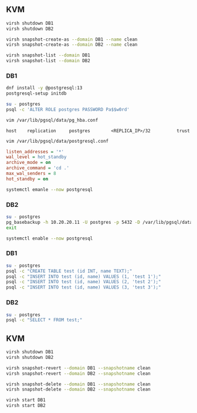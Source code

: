## KVM

```bash
virsh shutdown DB1
virsh shutdown DB2
```

```bash
virsh snapshot-create-as --domain DB1 --name clean
virsh snapshot-create-as --domain DB2 --name clean
```

```bash
virsh snapshot-list --domain DB1
virsh snapshot-list --domain DB2
```

### DB1

```bash
dnf install -y @postgresql:13
postgresql-setup initdb
```

```bash
su - postgres
psql -c 'ALTER ROLE postgres PASSWORD Pa$$w0rd'
```

```bash
vim /var/lib/pgsql/data/pg_hba.conf
```

```
host    replication     postgres        <REPLICA_IP>/32          trust
````

```bash
vim /var/lib/pgsql/data/postgresql.conf
```

```ini
listen_addresses = '*'
wal_level = hot_standby
archive_mode = on
archive_command = 'cd .'
max_wal_senders = 8
hot_standby = on
```

```bash
systemctl emanle --now postgresql
```

### DB2

```bash
su - postgres
pg_basebackup -h 10.20.20.11 -U postgres -p 5432 -D /var/lib/pgsql/data -Fp -Xs -P -R
exit
```

```bash
systemctl enable --now postgresql
```

### DB1

```bash
su - postgres
psql -c "CREATE TABLE test (id INT, name TEXT);"
psql -c "INSERT INTO test (id, name) VALUES (1, 'test 1');"
psql -c "INSERT INTO test (id, name) VALUES (2, 'test 2');"
psql -c "INSERT INTO test (id, name) VALUES (3, 'test 3');"
```

### DB2

```bash
su - postgres
psql -c "SELECT * FROM test;"
```

## KVM

```bash
virsh shutdown DB1
virsh shutdown DB2
```

```bash
virsh snapshot-revert --domain DB1 --snapshotname clean
virsh snapshot-revert --domain DB2 --snapshotname clean
```

```bash
virsh snapshot-delete --domain DB1 --snapshotname clean
virsh snapshot-delete --domain DB2 --snapshotname clean
```

```bash
virsh start DB1
virsh start DB2
```